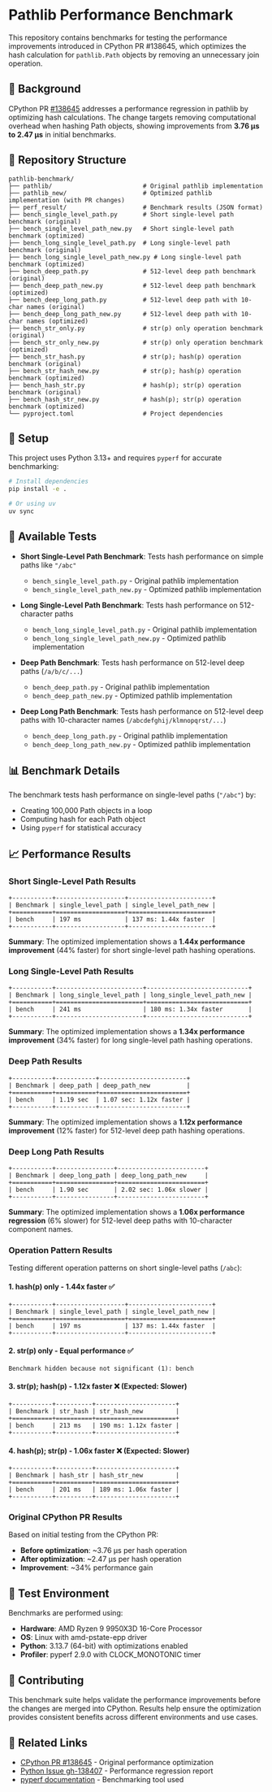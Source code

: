 # Pathlib Performance Benchmark

This repository contains benchmarks for testing the performance improvements introduced in CPython PR #138645, which optimizes the hash calculation for `pathlib.Path` objects by removing an unnecessary join operation.

## 🎯 Background

CPython PR [#138645](https://github.com/python/cpython/pull/138645) addresses a performance regression in pathlib by optimizing hash calculations. The change targets removing computational overhead when hashing Path objects, showing improvements from **3.76 µs to 2.47 µs** in initial benchmarks.

## 📁 Repository Structure

```
pathlib-benchmark/
├── pathlib/                         # Original pathlib implementation
├── pathlib_new/                     # Optimized pathlib implementation (with PR changes)
├── perf_result/                     # Benchmark results (JSON format)
├── bench_single_level_path.py       # Short single-level path benchmark (original)
├── bench_single_level_path_new.py   # Short single-level path benchmark (optimized)
├── bench_long_single_level_path.py  # Long single-level path benchmark (original)
├── bench_long_single_level_path_new.py # Long single-level path benchmark (optimized)
├── bench_deep_path.py               # 512-level deep path benchmark (original)
├── bench_deep_path_new.py           # 512-level deep path benchmark (optimized)
├── bench_deep_long_path.py          # 512-level deep path with 10-char names (original)
├── bench_deep_long_path_new.py      # 512-level deep path with 10-char names (optimized)
├── bench_str_only.py                # str(p) only operation benchmark (original)
├── bench_str_only_new.py            # str(p) only operation benchmark (optimized)
├── bench_str_hash.py                # str(p); hash(p) operation benchmark (original)
├── bench_str_hash_new.py            # str(p); hash(p) operation benchmark (optimized)
├── bench_hash_str.py                # hash(p); str(p) operation benchmark (original)
├── bench_hash_str_new.py            # hash(p); str(p) operation benchmark (optimized)
└── pyproject.toml                   # Project dependencies
```

## 🔧 Setup

This project uses Python 3.13+ and requires `pyperf` for accurate benchmarking:

```bash
# Install dependencies
pip install -e .

# Or using uv
uv sync
```

## 🧪 Available Tests

- **Short Single-Level Path Benchmark**: Tests hash performance on simple paths like `"/abc"`
  - `bench_single_level_path.py` - Original pathlib implementation
  - `bench_single_level_path_new.py` - Optimized pathlib implementation

- **Long Single-Level Path Benchmark**: Tests hash performance on 512-character paths
  - `bench_long_single_level_path.py` - Original pathlib implementation
  - `bench_long_single_level_path_new.py` - Optimized pathlib implementation

- **Deep Path Benchmark**: Tests hash performance on 512-level deep paths (`/a/b/c/...`)
  - `bench_deep_path.py` - Original pathlib implementation
  - `bench_deep_path_new.py` - Optimized pathlib implementation

- **Deep Long Path Benchmark**: Tests hash performance on 512-level deep paths with 10-character names (`/abcdefghij/klmnopqrst/...`)
  - `bench_deep_long_path.py` - Original pathlib implementation
  - `bench_deep_long_path_new.py` - Optimized pathlib implementation

## 📊 Benchmark Details

The benchmark tests hash performance on single-level paths (`"/abc"`) by:

- Creating 100,000 Path objects in a loop
- Computing hash for each Path object
- Using `pyperf` for statistical accuracy

## 📈 Performance Results

### Short Single-Level Path Results

```
+-----------+-------------------+-----------------------+
| Benchmark | single_level_path | single_level_path_new |
+===========+===================+=======================+
| bench     | 197 ms            | 137 ms: 1.44x faster  |
+-----------+-------------------+-----------------------+
```

**Summary**: The optimized implementation shows a **1.44x performance improvement** (44% faster) for short single-level path hashing operations.

### Long Single-Level Path Results

```
+-----------+------------------------+----------------------------+
| Benchmark | long_single_level_path | long_single_level_path_new |
+===========+========================+============================+
| bench     | 241 ms                 | 180 ms: 1.34x faster       |
+-----------+------------------------+----------------------------+
```

**Summary**: The optimized implementation shows a **1.34x performance improvement** (34% faster) for long single-level path hashing operations.

### Deep Path Results

```
+-----------+-----------+------------------------+
| Benchmark | deep_path | deep_path_new          |
+===========+===========+========================+
| bench     | 1.19 sec  | 1.07 sec: 1.12x faster |
+-----------+-----------+------------------------+
```

**Summary**: The optimized implementation shows a **1.12x performance improvement** (12% faster) for 512-level deep path hashing operations.

### Deep Long Path Results

```
+-----------+----------------+------------------------+
| Benchmark | deep_long_path | deep_long_path_new     |
+===========+================+========================+
| bench     | 1.90 sec       | 2.02 sec: 1.06x slower |
+-----------+----------------+------------------------+
```

**Summary**: The optimized implementation shows a **1.06x performance regression** (6% slower) for 512-level deep paths with 10-character component names.

### Operation Pattern Results

Testing different operation patterns on short single-level paths (`/abc`):

#### 1. hash(p) only - **1.44x faster** ✅

```
+-----------+-------------------+-----------------------+
| Benchmark | single_level_path | single_level_path_new |
+===========+===================+=======================+
| bench     | 197 ms            | 137 ms: 1.44x faster  |
+-----------+-------------------+-----------------------+
```

#### 2. str(p) only - **Equal performance** ✅

```
Benchmark hidden because not significant (1): bench
```

#### 3. str(p); hash(p) - **1.12x faster** ❌ (Expected: Slower)

```
+-----------+----------+----------------------+
| Benchmark | str_hash | str_hash_new         |
+===========+==========+======================+
| bench     | 213 ms   | 190 ms: 1.12x faster |
+-----------+----------+----------------------+
```

#### 4. hash(p); str(p) - **1.06x faster** ❌ (Expected: Slower)

```
+-----------+----------+----------------------+
| Benchmark | hash_str | hash_str_new         |
+===========+==========+======================+
| bench     | 201 ms   | 189 ms: 1.06x faster |
+-----------+----------+----------------------+
```

### Original CPython PR Results

Based on initial testing from the CPython PR:

- **Before optimization**: ~3.76 µs per hash operation
- **After optimization**: ~2.47 µs per hash operation
- **Improvement**: ~34% performance gain

## 🧪 Test Environment

Benchmarks are performed using:

- **Hardware**: AMD Ryzen 9 9950X3D 16-Core Processor
- **OS**: Linux with amd-pstate-epp driver
- **Python**: 3.13.7 (64-bit) with optimizations enabled
- **Profiler**: pyperf 2.9.0 with CLOCK_MONOTONIC timer

## 📝 Contributing

This benchmark suite helps validate the performance improvements before the changes are merged into CPython. Results help ensure the optimization provides consistent benefits across different environments and use cases.

## 🔗 Related Links

- [CPython PR #138645](https://github.com/python/cpython/pull/138645) - Original performance optimization
- [Python Issue gh-138407](https://github.com/python/cpython/issues/138407) - Performance regression report
- [pyperf documentation](https://pyperf.readthedocs.io/) - Benchmarking tool used